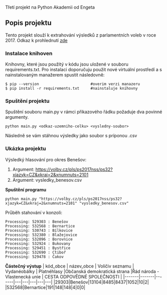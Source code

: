 Třetí projekt na Python Akademii od Engeta

## Popis projektu
Tento projekt slouží k extrahování výsledků z parlamentních voleb v roce 2017. Odkaz k prohlednutí [zde](https://volby.cz/pls/ps2017nss/ps32?xjazyk=CZ&xkraj=2&xnumnuts=2101)

### Instalace knihoven
Knihovny, které jsou použitý v kódu jsou uložené v souboru requirements.txt. Pro instalaci doporučuju použit nové virtuální prostředí a s nainstalovaným manažerem spustit následovně:
```
$ pip --version                       #overim verzi manazeru
$ pip install -r requirements.txt     #nainstaluje knihovny
```
### Spuštění projektu
Spuštění souboru main.py v rámci přikazového řádku požaduje dva povinné argumenty.
```
python main.py <odkaz-uzemniho-celku> <vysledny-soubor>
```
Následně se vám stáhnou výsledky jako soubor s príponou .csv

### Ukázka projektu
Výsledký hlasování pro okres Benešov:
1. Argument: https://volby.cz/pls/ps2017nss/ps32?xjazyk=CZ&xkraj=2&xnumnuts=2101
2. Argument: vysledky_benesov.csv

**Spuštění programu**
```
python main.py "https://volby.cz/pls/ps2017nss/ps32?xjazyk=CZ&xkraj=2&xnumnuts=2101" "vysledky_benesov.csv"
```

Průběh stahování v konzoli:
```
Processing: 529303 : Benešov
Processing: 532568 : Bernartice
Processing: 530743 : Bílkovice
Processing: 532380 : Blažejovice
Processing: 532096 : Borovnice
Processing: 532924 : Bukovany
Processing: 529451 : Bystřice
Processing: 532690 : Ctiboř
Processing: 529478 : Čakov
```
**Částečný výstup**
| kód_obce | název_obce | Voličiv seznamu | Vydanéobálky | Platnéhlasy |Občanská demokratická strana |Řád národa - Vlastenecká unie | CESTA ODPOVĚDNÉ SPOLEČNOSTI |
|-------|-------|-------|---|---|---|---|---|
|29303|Benešov|13104|8485|8437|1052|10|2|
|532568|Bernartice|191|148|148|4|0|0|





